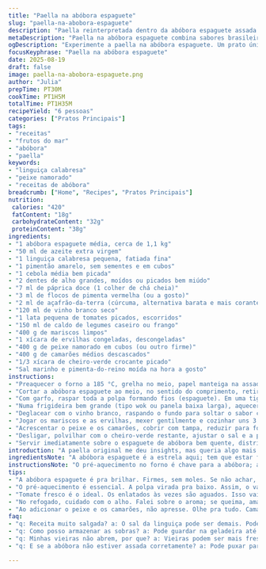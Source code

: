 ```yaml
---
title: "Paella na abóbora espaguete"
slug: "paella-na-abobora-espaguete"
description: "Paella reinterpretada dentro da abóbora espaguete assada. Troquei o chorizo por linguiça calabresa e o peixe por namorado, dando um toque bem brasileiro. O segredo tá no equilíbrio do caldo, no toque intenso do açafrão e no aroma que sobe enquanto molecas e camarões cozinham rapidinho. O doce da abóbora com a textura delicada do peixe e o crocante do pimentão festa misturam visual e sabor. A gente aprende a reconhecer quando as vieiras abrem e o perfume do alho fritando muda, é aí que fecha. Pra garantir, refogar as especiarias em azeite quente libera os óleos essenciais, melhor que queimar. E não esquece de reservar a água do cozimento pra umidificar a paella no final, senão resseca. Não é só receita, é experiência, observação, festa na boca e soma de ingredientes que se conversam."
metaDescription: "Paella na abóbora espaguete combina sabores brasileiros e mediterrâneos. Receita ideal para impressionar na sua próxima refeição."
ogDescription: "Experimente a paella na abóbora espaguete. Um prato único que mistura tradições brasileiras e mediterrâneas com toques de sabores autênticos."
focusKeyphrase: "Paella na abóbora espaguete"
date: 2025-08-19
draft: false
image: paella-na-abobora-espaguete.png
author: "Julia"
prepTime: PT30M
cookTime: PT1H5M
totalTime: PT1H35M
recipeYield: "6 pessoas"
categories: ["Pratos Principais"]
tags:
- "receitas"
- "frutos do mar"
- "abóbora"
- "paella"
keywords:
- "linguiça calabresa"
- "peixe namorado"
- "receitas de abóbora"
breadcrumb: ["Home", "Recipes", "Pratos Principais"]
nutrition: 
 calories: "420"
 fatContent: "18g"
 carbohydrateContent: "32g"
 proteinContent: "38g"
ingredients:
- "1 abóbora espaguete média, cerca de 1,1 kg"
- "50 ml de azeite extra virgem"
- "1 linguiça calabresa pequena, fatiada fina"
- "1 pimentão amarelo, sem sementes e em cubos"
- "1 cebola média bem picada"
- "2 dentes de alho grandes, moídos ou picados bem miúdo"
- "7 ml de páprica doce (1 colher de chá cheia)"
- "3 ml de flocos de pimenta vermelha (ou a gosto)"
- "2 ml de açafrão-da-terra (cúrcuma, alternativa barata e mais corante)"
- "120 ml de vinho branco seco"
- "1 lata pequena de tomates picados, escorridos"
- "150 ml de caldo de legumes caseiro ou frango"
- "400 g de mariscos limpos"
- "1 xícara de ervilhas congeladas, descongeladas"
- "400 g de peixe namorado em cubos (ou outro firme)"
- "400 g de camarões médios descascados"
- "1/3 xícara de cheiro-verde crocante picado"
- "Sal marinho e pimenta-do-reino moída na hora a gosto"
instructions:
- "Preaquecer o forno a 185 °C, grelha no meio, papel manteiga na assadeira para pegar o que escorrer."
- "Cortar a abóbora espaguete ao meio, no sentido do comprimento, retirar as sementes, temperar com sal grosso e pimenta ralada. Colocar com a polpa para baixo na assadeira e assar de 40 a 50 minutos, até sentir firme porém macia ao toque da ponta da faca (não quer mole demais). Tirar do forno e deixar repousar uns 7 minutos para soltar o calor interno e não se queimar ao mexer."
- "Com garfo, raspar toda a polpa formando fios (espaguete). Em uma tigela, misturar com metade do azeite e metade do cheiro-verde. Ajustar o sal e pimenta. Reservar aquecido para não endurecer depois."
- "Numa frigideira bem grande (tipo wok ou panela baixa larga), aquecer o azeite restante em fogo alto. Jogar a linguiça calabresa e deixar ela soltar gordura, dourar levemente (som de crepitar é bom sinal). Juntar o pimentão e a cebola. Refogar até a cebola ficar translúcida, sentido doce liberado. Então acrescentar o alho, a páprica, a pimenta e a cúrcuma. Mexer rápido, uns 45 segundos, para não queimar e ficar amargo."
- "Deglacear com o vinho branco, raspando o fundo para soltar o sabor concentrado. Adicionar os tomates e o caldo. Deixar ferver, reduza o fogo para médio, cozinhar uns 4 minutos até engrossar levemente."
- "Jogar os mariscos e as ervilhas, mexer gentilmente e cozinhar uns 3 minutos até os mariscos começarem a abrir."
- "Acrescentar o peixe e os camarões, cobrir com tampa, reduzir para fogo baixo, cozinhar entre 4 e 5 minutos mexendo ocasionalmente para evitar que grude e para cozinhar por igual. Olhar para as conchas abertas, camarões cor de rosa e firme na mordida — sinal de ponto certo. Se não abrir, aumentar o fogo rapidamente para finalizar."
- "Desligar, polvilhar com o cheiro-verde restante, ajustar o sal e a pimenta com cuidado — peixe e frutos do mar já dão sal o suficiente às vezes."
- "Servir imediatamente sobre o espaguete de abóbora bem quente, distribuir com colher, misturando as camadas pra pegar todo caldo."
introduction: "A paella original me deu insights, mas queria algo mais nosso, mais leve, e a abóbora espaguete veio como ideia ousada. Desde que percebi que ela solta uma textura parecido com macarrão, não quis voltar atrás. Troquei o chorizo pelo calabresa que tem aquele tempero e ardência na medida certa, mais familiar aqui, e no peixe usei namorado, que é mais fácil de achar que bacalhau ou pescado europeu, e segura bem sem desmanchar na frigideira. Além disso, troquei o safrão tradicional por cúrcuma; perde um pouco do aroma, mas ganha cor e torna acessível e econômica. O processo todo é sobre reconhecer quando a polpa da abóbora tá assada mas ainda com resistência, quando o peixe está cozido e os mariscos abertos. É uma mistura de técnica e olfato. O resultado é uma explosão de sabores e texturas que beira o conforto e a surpresa."
ingredientsNote: "A abóbora espaguete é a estrela aqui; tem que estar firme, sem pontos moles demais. Se não tiver, pode usar macarrão integral ou arroz arbóreo, mas recomendo mudar o tempo de cozimento. A linguiça calabresa substitui o chorizo por ser mais acessível, tem gordura e picância suficientes pra dar sabor à base. Prefira tomate pelado ou tomates frescos maduros; enlatados demais viram aguados. O caldo pode ser de legumes, frango ou peixe, depende do lugar e da intuição. Mariscos frescos são fundamentais, mariscos congelados perdem textura, mas dá pra adaptar com mexilhão em lata – melhora se refogar ligeiramente antes. O vinho precisa ser seco para não adoçar e desequilibrar."
instructionsNote: "O pré-aquecimento no forno é chave para a abóbora; assar com a polpa virada para baixo concentra vapor, evita ressecamento e cozinha melhor por dentro. O uso do papel manteiga evita sujeira e facilita limpeza. Na frigideira, gordura dos embutidos traz sabor e ajuda a refogar os vegetais; cuidado para não queimar o alho, o ponto para ele é aquele aroma forte que sobe rapidinho mas antes do sabor amargo aparecer. Mexer a paella na última etapa garante que os frutos do mar terminem cozinhando ao mesmo tempo e o caldo fique bem incorporado. Ajuste temperos no final, pois o sal da linguiça e marisco varia. Sirva quente para não perder o charme do prato."
tips:
- "A abóbora espaguete é pra brilhar. Firmes, sem moles. Se não achar, macarrão integral ou arroz arbóreo servem. Mas adapta o tempo de cozimento. A calabresa é leve demais? Pode ser chouriço ou outra linguiça cular. Tem que ter gordura."
- "O pré-aquecimento é essencial. A polpa virada pra baixo. Assim, o vapor evita que resseque. Papel manteiga diminui a bagunça. Informação valiosa, vai por mim. Aquela gordura dos embutidos realça o sabor total e ajuda no refogado dos legumes."
- "Tomate fresco é o ideal. Os enlatados às vezes são aguados. Isso vai mudar seu molho. Mantenha ervilhas frescas se puder. Mas congeladas servem. Mariscos devem ser frescos. Congelados perdem textura."
- "No refogado, cuidado com o alho. Falei sobre o aroma; se queima, amarga e estraga tudo. O vinho deve ser seco. Ao deglacear, não esqueça de raspar o fundo para soltar tudo que tá grudado. Esse sabor é riqueza pura."
- "Ao adicionar o peixe e os camarões, não apresse. Olhe pra tudo. Camarões devem estar rosados. A concha dos mariscos aberta é sinal de que tá tudo pronto. Se não abrir, aumenta o fogo rapidinho. É um tempo rápido pra garantir o ponto certo."
faq:
- "q: Receita muito salgada? a: O sal da linguiça pode ser demais. Pode ajustar na base. Depois, no final. ParaO gosto não ficar estranho. Luz uma colher de açúcar. Ou aumentar os outros temperos."
- "q: Como posso armazenar as sobras? a: Pode guardar na geladeira até três dias. Mas se escolher congelar, melhor separar em porções menores. Assim, fica mais prático ao reaquecer. A textura muda, mas é bom."
- "q: Minhas vieiras não abrem, por que? a: Vieiras podem ser mais frescas. Se não abrir, o erro pode ser na temperatura. Aumente o fogo rápido. Dê atenção na hora de cozinhar. Olhar é importante."
- "q: E se a abóbora não estiver assada corretamente? a: Pode puxar para o forno. Vai mais tempo pra amolecer. Ou se tá murcha demais? Tira antes a próxima vez. Também, pode ajustar o forno. Essa parte é prática."

---
```

